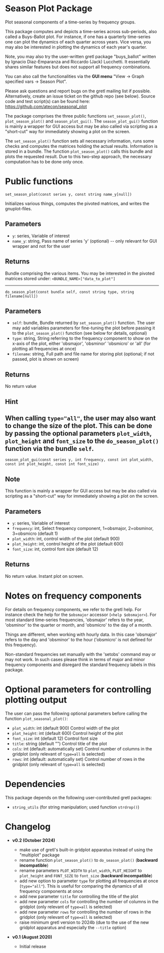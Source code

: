 # Season Plot Package

Plot seasonal components of a time-series by frequency groups.

This package computes and depicts a time-series across sub-periods, also called a Buys-Ballot plot. For instance, if one has a quarterly time-series one can plot the dynamics of each quarter across years. Vice versa, you may also be interested in plotting the dynamics of each year's quarter.

Note, you may also try the user-written gretl package "buys_ballot" written by Ignacio Diaz-Emparanza and Riccardo (Jack) Lucchetti. It essentially shares similar features but does not support all frequency combinations.

You can also call the functionalities via the **GUI menu** "View -> Graph specified vars -> Season Plot".

Please ask questions and report bugs on the gretl mailing list if possible. Alternatively, create an issue ticket on the github repo (see below).
Source code and test script(s) can be found here:
https://github.com/atecon/seasonal_plot

The package comprises the three public functions `set_season_plot()`, `plot_season_plot()` and `season_plot_gui()`. The `season_plot_gui()` function is mainly a wrapper for GUI access but may be also called via scripting as a "short-cut" way for immediately showing a plot on the screen.

The `set_season_plot()` function sets all necessary information, runs some checks and computes the matrices holding the actual results. Information is stored in a bundle. The function `plot_season_plot()` calls this bundle and plots the requested result. Due to this two-step approach, the necessary computation has to be done only once.

# Public functions

```
set_season_plot(const series y, const string name_y[null])
```

Initializes various things, computes the pivoted matrices, and writes the gnuplot-files.

## Parameters

- `y`: series, Variable of interest
- `name_y`: string, Pass name of series 'y' (optional) -- only relevant for GUI wrapper and not for the user

## Returns

Bundle comprising the various items. You may be interested in the pivoted matrices stored under: `<BUNDLE_NAME>["data_to_plot"]`

---

```
do_season_plot(const bundle self, const string type, string filename[null])
```

## Parameters

- `self`: bundle, Bundle returned by `set_season_plot()` function. The user may add variables parameters for fine-tuning the plot before passing it to the `plot_season_plot()` function (see below for details, optional)
- `type`: string, String referring to the frequency component to show on the x-axis of the plot, either 'obsmajor', 'obsminor' 'obsmicro' or 'all' (for plotting all frequencies at once)
- `filename`: string, Full path and file name for storing plot (optional; if not passed, plot is shown on screen)

## Returns

No return value

## Hint

When calling `type="all"`, the user may also want to change the size of the plot. This can be done by passing the optional parameters `plot_width`, `plot_height` and `font_size` to the `do_season_plot()` function via the bundle `self`.
---


```
season_plot_gui(const series y, int frequency, const int plot_width, const int plot_height, const int font_size)
```

## Note

This function is mainly a wrapper for GUI access but may be also called via scripting as a "short-cut" way for immediately showing a plot on the screen.

## Parameters

- `y`: series, Variable of interest
- `frequency`: int, Select frequency component, 1=obsmajor, 2=obsminor, 3=obsmicro (default 1)
- `plot_width`: int, control width of the plot (default 900)
- `plot_height`: int, control height of the plot (default 600)
- `font_size`: int, control font size (default 12)

## Returns

No return value. Instant plot on screen.

# Notes on frequency components

For details on frequency components, we refer to the gretl help. For instance check the help for the `$obsmajor` accessor (`<help $obsmajor>`). For most standard time-series frequencies, 'obsmajor' refers to the year, 'obsminor' to the quarter or month, and 'obsmicro' to the day of a month.

Things are different, when working with hourly data. In this case 'obsmajor' refers to the day and 'obsminor' to the hour ('obsmicro' is not defined for this frequency).

Non-standard frequencies set manually with the 'setobs' command may or may not work. In such cases please think in terms of major and minor frequency components and disregard the standard frequency labels in this package.

# Optional parameters for controlling plotting output

The user can pass the following optional parameters before calling the function `plot_seasonal_plot()`:

- `plot_width`: int (default 900) Control width of the plot
- `plot_height`: int (default 600) Control height of the plot
- `font_size`: int (default 12) Control font size
- `title`: string (default "") Control title of the plot
- `cols`: int (default: automatically set) Control number of columns in the gridplot (only relevant of `type=all` is selected)
- `rows`: int (default: automatically set) Control number of rows in the gridplot (only relevant of `type=all` is selected)

# Dependencies

This package depends on the following user-contributed gretl packages:

- `string_utils` (for string manipulation; used function `strdrop()`)

# Changelog

* **v0.2 (October 2024)**
    * make use of gretl's built-in gridplot apparatus instead of using the "multiplot" package
	* rename function `plot_season_plot()` to `do_season_plot()` (**backward incompatible**)
	* rename parameters `PLOT_WIDTH` to `plot_width`, `PLOT_HEIGHT` to `plot_height` and `FONT_SIZE` to `font_size` (**backward incompatible**)
	* add new option to parameter `type` for plotting all frequencies at once (`type="all"`). This is useful for comparing the dynamics of all frequency components at once
	* add new parameter `title` for controlling the title of the plot
	* add new parameter `cols` for controlling the number of columns in the gridplot (only relevant of `type=all` is selected)
	* add new parameter `rows` for controlling the number of rows in the gridplot (only relevant of `type=all` is selected)
	* raise minimum gretl version to 2024b (due to the use of the new gridplot apparatus and especially the `--title` option)

* **v0.1 (August 2020)**
    * Initial release